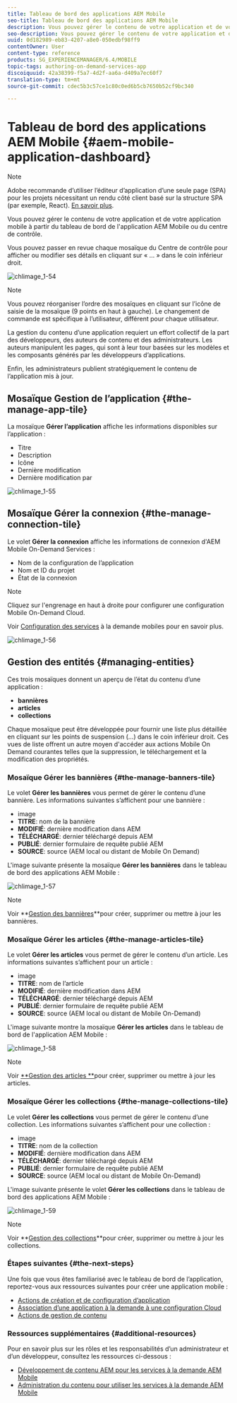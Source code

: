 ```yaml
---
title: Tableau de bord des applications AEM Mobile
seo-title: Tableau de bord des applications AEM Mobile
description: Vous pouvez gérer le contenu de votre application et de votre application mobile à partir du tableau de bord de l'application AEM Mobile ou du centre de contrôle. Consultez cette page pour en savoir plus.
seo-description: Vous pouvez gérer le contenu de votre application et de votre application mobile à partir du tableau de bord de l'application AEM Mobile ou du centre de contrôle. Consultez cette page pour en savoir plus.
uuid: 0d182989-eb83-4207-a8e0-050edbf98ff9
contentOwner: User
content-type: reference
products: SG_EXPERIENCEMANAGER/6.4/MOBILE
topic-tags: authoring-on-demand-services-app
discoiquuid: 42a38399-f5a7-4d2f-aa6a-d409a7ec60f7
translation-type: tm+mt
source-git-commit: cdec5b3c57ce1c80c0ed6b5cb7650b52cf9bc340

---
```



# Tableau de bord des applications AEM Mobile {#aem-mobile-application-dashboard}

>[!NOTE]
>
>Adobe recommande d’utiliser l’éditeur d’application d’une seule page (SPA) pour les projets nécessitant un rendu côté client basé sur la structure SPA (par exemple, React). [En savoir plus](/help/sites-developing/spa-overview.md).

Vous pouvez gérer le contenu de votre application et de votre application mobile à partir du tableau de bord de l&#39;application AEM Mobile ou du centre de contrôle.

Vous pouvez passer en revue chaque mosaïque du Centre de contrôle pour afficher ou modifier ses détails en cliquant sur « … » dans le coin inférieur droit.

![chlimage_1-54](assets/chlimage_1-54.png)

>[!NOTE]
>
>Vous pouvez réorganiser l’ordre des mosaïques en cliquant sur l’icône de saisie de la mosaïque (9 points en haut à gauche). Le changement de commande est spécifique à l’utilisateur, différent pour chaque utilisateur.

La gestion du contenu d’une application requiert un effort collectif de la part des développeurs, des auteurs de contenu et des administrateurs. Les auteurs manipulent les pages, qui sont à leur tour basées sur les modèles et les composants générés par les développeurs d’applications.

Enfin, les administrateurs publient stratégiquement le contenu de l’application mis à jour.

## Mosaïque Gestion de l’application {#the-manage-app-tile}

La mosaïque **Gérer l’application** affiche les informations disponibles sur l’application :

* Titre
* Description
* Icône
* Dernière modification
* Dernière modification par

![chlimage_1-55](assets/chlimage_1-55.png)

## Mosaïque Gérer la connexion {#the-manage-connection-tile}

Le volet **Gérer la connexion** affiche les informations de connexion d&#39;AEM Mobile On-Demand Services :

* Nom de la configuration de l’application
* Nom et ID du projet
* État de la connexion

>[!NOTE]
>
>Cliquez sur l&#39;engrenage en haut à droite pour configurer une configuration Mobile On-Demand Cloud.
>
>Voir [Configuration des services](/help/mobile/mobile-on-demand-associating-an-on-demand-app-to-cloud-configuration.md) à la demande mobiles pour en savoir plus.

![chlimage_1-56](assets/chlimage_1-56.png)

## Gestion des entités {#managing-entities}

Ces trois mosaïques donnent un aperçu de l’état du contenu d’une application :

* **bannières**
* **articles**
* **collections**

Chaque mosaïque peut être développée pour fournir une liste plus détaillée en cliquant sur les points de suspension (...) dans le coin inférieur droit. Ces vues de liste offrent un autre moyen d&#39;accéder aux actions Mobile On Demand courantes telles que la suppression, le téléchargement et la modification des propriétés.

### Mosaïque Gérer les bannières {#the-manage-banners-tile}

Le volet **Gérer les bannières** vous permet de gérer le contenu d’une bannière. Les informations suivantes s’affichent pour une bannière :

* image
* **TITRE**: nom de la bannière
* **MODIFIÉ**: dernière modification dans AEM
* **TÉLÉCHARGÉ**: dernier téléchargé depuis AEM
* **PUBLIÉ**: dernier formulaire de requête publié AEM
* **SOURCE**: source (AEM local ou distant de Mobile On Demand)

L&#39;image suivante présente la mosaïque **Gérer les bannières** dans le tableau de bord des applications AEM Mobile :

![chlimage_1-57](assets/chlimage_1-57.png)

>[!NOTE]
>
>Voir **[Gestion des bannières](/help/mobile/mobile-on-demand-managing-banners.md)**pour créer, supprimer ou mettre à jour les bannières.

### Mosaïque Gérer les articles {#the-manage-articles-tile}

Le volet **Gérer les articles** vous permet de gérer le contenu d’un article. Les informations suivantes s’affichent pour un article :

* image
* **TITRE**: nom de l’article
* **MODIFIÉ**: dernière modification dans AEM
* **TÉLÉCHARGÉ**: dernier téléchargé depuis AEM
* **PUBLIÉ**: dernier formulaire de requête publié AEM
* **SOURCE**: source (AEM local ou distant de Mobile On-Demand)

L&#39;image suivante montre la mosaïque **Gérer les articles** dans le tableau de bord de l&#39;application AEM Mobile :

![chlimage_1-58](assets/chlimage_1-58.png)

>[!NOTE]
>
>Voir [**Gestion des articles **](/help/mobile/mobile-on-demand-managing-articles.md)pour créer, supprimer ou mettre à jour les articles.

### Mosaïque Gérer les collections {#the-manage-collections-tile}

Le volet **Gérer les collections** vous permet de gérer le contenu d’une collection. Les informations suivantes s’affichent pour une collection :

* image
* **TITRE**: nom de la collection
* **MODIFIÉ**: dernière modification dans AEM
* **TÉLÉCHARGÉ**: dernier téléchargé depuis AEM
* **PUBLIÉ**: dernier formulaire de requête publié AEM
* **SOURCE**: source (AEM local ou distant de Mobile On-Demand)

L&#39;image suivante présente le volet **Gérer les collections** dans le tableau de bord des applications AEM Mobile :

![chlimage_1-59](assets/chlimage_1-59.png)

>[!NOTE]
>
>Voir **[Gestion des collections](/help/mobile/mobile-on-demand-managing-collections.md)**pour créer, supprimer ou mettre à jour les collections.

### Étapes suivantes {#the-next-steps}

Une fois que vous êtes familiarisé avec le tableau de bord de l’application, reportez-vous aux ressources suivantes pour créer une application mobile :

* [Actions de création et de configuration d’application](/help/mobile/mobile-apps-ondemand-application-create-configure-action.md)
* [Association d’une application à la demande à une configuration Cloud](/help/mobile/mobile-on-demand-associating-an-on-demand-app-to-cloud-configuration.md)
* [Actions de gestion de contenu](/help/mobile/mobile-apps-ondemand-manage-content-ondemand.md)

### Ressources supplémentaires {#additional-resources}

Pour en savoir plus sur les rôles et les responsabilités d’un administrateur et d’un développeur, consultez les ressources ci-dessous :

* [Développement de contenu AEM pour les services à la demande AEM Mobile](/help/mobile/aem-mobile-on-demand.md)
* [Administration du contenu pour utiliser les services à la demande AEM Mobile](/help/mobile/aem-mobile.md)


